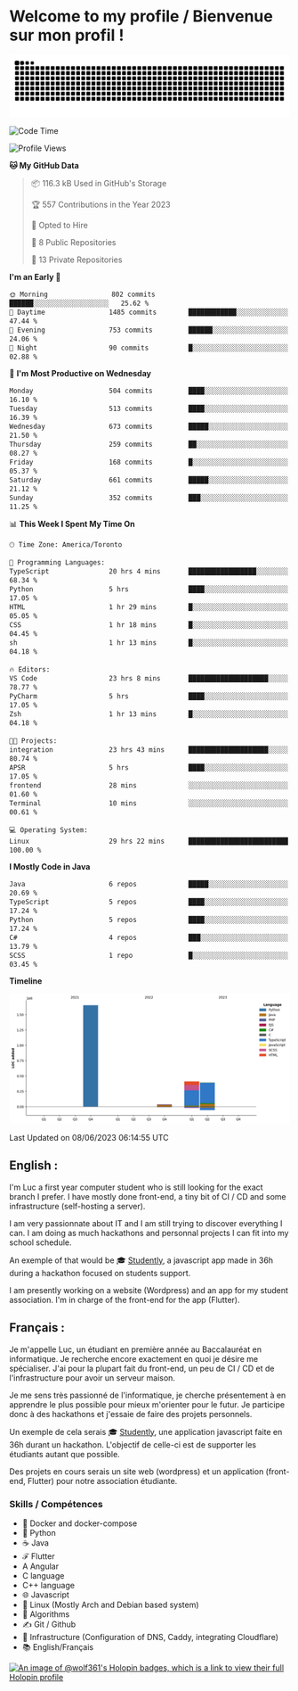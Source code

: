 # Welcome to my profile / Bienvenue sur mon profil !

![snake gif](https://github.com/wolf-361/wolf-361/blob/output/github-contribution-grid-snake.svg)

<!--START_SECTION:waka-->
![Code Time](http://img.shields.io/badge/Code%20Time-173%20hrs%206%20mins-blue)

![Profile Views](http://img.shields.io/badge/Profile%20Views-0-blue)

**🐱 My GitHub Data** 

> 📦 116.3 kB Used in GitHub's Storage 
 > 
> 🏆 557 Contributions in the Year 2023
 > 
> 💼 Opted to Hire
 > 
> 📜 8 Public Repositories 
 > 
> 🔑 13 Private Repositories 
 > 
**I'm an Early 🐤** 

```text
🌞 Morning                802 commits         ██████░░░░░░░░░░░░░░░░░░░   25.62 % 
🌆 Daytime                1485 commits        ████████████░░░░░░░░░░░░░   47.44 % 
🌃 Evening                753 commits         ██████░░░░░░░░░░░░░░░░░░░   24.06 % 
🌙 Night                  90 commits          █░░░░░░░░░░░░░░░░░░░░░░░░   02.88 % 
```
📅 **I'm Most Productive on Wednesday** 

```text
Monday                   504 commits         ████░░░░░░░░░░░░░░░░░░░░░   16.10 % 
Tuesday                  513 commits         ████░░░░░░░░░░░░░░░░░░░░░   16.39 % 
Wednesday                673 commits         █████░░░░░░░░░░░░░░░░░░░░   21.50 % 
Thursday                 259 commits         ██░░░░░░░░░░░░░░░░░░░░░░░   08.27 % 
Friday                   168 commits         █░░░░░░░░░░░░░░░░░░░░░░░░   05.37 % 
Saturday                 661 commits         █████░░░░░░░░░░░░░░░░░░░░   21.12 % 
Sunday                   352 commits         ███░░░░░░░░░░░░░░░░░░░░░░   11.25 % 
```


📊 **This Week I Spent My Time On** 

```text
🕑︎ Time Zone: America/Toronto

💬 Programming Languages: 
TypeScript               20 hrs 4 mins       █████████████████░░░░░░░░   68.34 % 
Python                   5 hrs               ████░░░░░░░░░░░░░░░░░░░░░   17.05 % 
HTML                     1 hr 29 mins        █░░░░░░░░░░░░░░░░░░░░░░░░   05.05 % 
CSS                      1 hr 18 mins        █░░░░░░░░░░░░░░░░░░░░░░░░   04.45 % 
sh                       1 hr 13 mins        █░░░░░░░░░░░░░░░░░░░░░░░░   04.18 % 

🔥 Editors: 
VS Code                  23 hrs 8 mins       ████████████████████░░░░░   78.77 % 
PyCharm                  5 hrs               ████░░░░░░░░░░░░░░░░░░░░░   17.05 % 
Zsh                      1 hr 13 mins        █░░░░░░░░░░░░░░░░░░░░░░░░   04.18 % 

🐱‍💻 Projects: 
integration              23 hrs 43 mins      ████████████████████░░░░░   80.74 % 
APSR                     5 hrs               ████░░░░░░░░░░░░░░░░░░░░░   17.05 % 
frontend                 28 mins             ░░░░░░░░░░░░░░░░░░░░░░░░░   01.60 % 
Terminal                 10 mins             ░░░░░░░░░░░░░░░░░░░░░░░░░   00.61 % 

💻 Operating System: 
Linux                    29 hrs 22 mins      █████████████████████████   100.00 % 
```

**I Mostly Code in Java** 

```text
Java                     6 repos             █████░░░░░░░░░░░░░░░░░░░░   20.69 % 
TypeScript               5 repos             ████░░░░░░░░░░░░░░░░░░░░░   17.24 % 
Python                   5 repos             ████░░░░░░░░░░░░░░░░░░░░░   17.24 % 
C#                       4 repos             ███░░░░░░░░░░░░░░░░░░░░░░   13.79 % 
SCSS                     1 repo              █░░░░░░░░░░░░░░░░░░░░░░░░   03.45 % 
```



**Timeline**

![Lines of Code chart](https://raw.githubusercontent.com/wolf-361/wolf-361/main/assets/bar_graph.png)


 Last Updated on 08/06/2023 06:14:55 UTC
<!--END_SECTION:waka-->

## English : 

I'm Luc a first year computer student who is still looking for the exact branch I prefer. I have mostly done front-end, a tiny bit of CI / CD and some infrastructure (self-hosting a server).

I am very passionnate about IT and I am still trying to discover everything I can. I am doing as much hackathons and personnal projects I can fit into my school schedule.

An exemple of that would be 🎓 [Studently](https://github.com/wolf-361/Studently-CodeJam12), a javascript app made in 36h during a hackathon focused on students support.

I am presently working on a website (Wordpress) and an app for my student association. I'm in charge of the front-end for the app (Flutter).

## Français :

Je m'appelle Luc, un étudiant en première année au Baccalauréat en informatique. Je recherche encore exactement en quoi je désire me spécialiser. J'ai pour la plupart fait du front-end, un peu de CI / CD et de l'infrastructure pour avoir un serveur maison.

Je me sens très passionné de l'informatique, je cherche présentement à en apprendre le plus possible pour mieux m'orienter pour le futur. Je participe donc à des hackathons et j'essaie de faire des projets personnels.

Un exemple de cela serais 🎓 [Studently](https://github.com/wolf-361/Studently-CodeJam12), une application javascript faite en 36h durant un hackathon. L'objectif de celle-ci est de supporter les étudiants autant que possible.

Des projets en cours serais un site web (wordpress) et un application (front-end, Flutter) pour notre association étudiante.

###  Skills / Compétences

* 🐋 Docker and docker-compose
* 🐍 Python
* ☕ Java
* ℱ Flutter
* A Angular
* C language
* C++ language
* 🌐 Javascript
* 🐧 Linux (Mostly Arch and Debian based system)
* 🧩 Algorithms
* ✍️ Git / Github
* 📜 Infrastructure (Configuration of DNS, Caddy, integrating Cloudflare)
* 📚 English/Français

[![An image of @wolf361's Holopin badges, which is a link to view their full Holopin profile](https://holopin.me/wolf361)](https://holopin.io/@wolf361)



